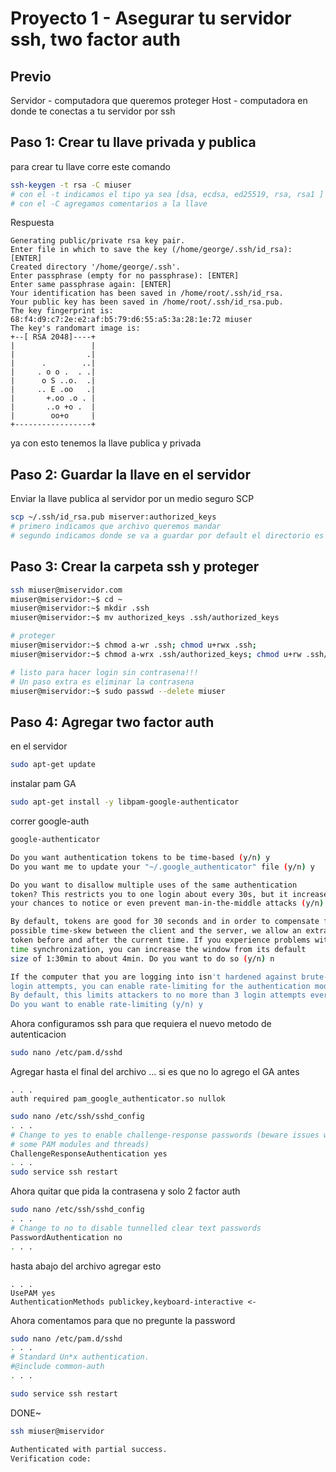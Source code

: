 # Proyecto 1 - Asegurar tu servidor ssh, two factor auth

## Previo
Servidor - computadora que queremos proteger
Host - computadora en donde te conectas a tu servidor por ssh


## Paso 1: Crear tu llave privada y publica
para crear tu llave corre este comando
```sh
ssh-keygen -t rsa -C miuser
# con el -t indicamos el tipo ya sea [dsa, ecdsa, ed25519, rsa, rsa1 ]
# con el -C agregamos comentarios a la llave
```
Respuesta
```
Generating public/private rsa key pair.
Enter file in which to save the key (/home/george/.ssh/id_rsa): [ENTER]
Created directory '/home/george/.ssh'.
Enter passphrase (empty for no passphrase): [ENTER]
Enter same passphrase again: [ENTER]
Your identification has been saved in /home/root/.ssh/id_rsa.
Your public key has been saved in /home/root/.ssh/id_rsa.pub.
The key fingerprint is:
68:f4:d9:c7:2e:e2:af:b5:79:d6:55:a5:3a:28:1e:72 miuser
The key's randomart image is:
+--[ RSA 2048]----+
|                 |
|                .|
|      .        ..|
|     . o o .  . .|
|      o S ..o.  .|
|     .. E .oo   .|
|       +.oo .o . |
|       ..o +o .  |
|        oo+o     |
+-----------------+
```
ya con esto tenemos la llave publica y privada

## Paso 2: Guardar la llave en el servidor
Enviar la llave publica al servidor por un medio seguro SCP

```sh
scp ~/.ssh/id_rsa.pub miserver:authorized_keys
# primero indicamos que archivo queremos mandar
# segundo indicamos donde se va a guardar por default el directorio es $HOME/
```

## Paso 3: Crear la carpeta ssh y proteger
```sh
ssh miuser@miservidor.com
miuser@miservidor:~$ cd ~
miuser@miservidor:~$ mkdir .ssh
miuser@miservidor:~$ mv authorized_keys .ssh/authorized_keys

# proteger
miuser@miservidor:~$ chmod a-wr .ssh; chmod u+rwx .ssh;
miuser@miservidor:~$ chmod a-wrx .ssh/authorized_keys; chmod u+rw .ssh/authorized_keys;

# listo para hacer login sin contrasena!!!
# Un paso extra es eliminar la contrasena
miuser@miservidor:~$ sudo passwd --delete miuser
```

## Paso 4: Agregar two factor auth
en el servidor
```sh
sudo apt-get update
```

instalar pam GA
```sh
sudo apt-get install -y libpam-google-authenticator
```

correr google-auth
```sh
google-authenticator

Do you want authentication tokens to be time-based (y/n) y
Do you want me to update your "~/.google_authenticator" file (y/n) y

Do you want to disallow multiple uses of the same authentication
token? This restricts you to one login about every 30s, but it increases
your chances to notice or even prevent man-in-the-middle attacks (y/n) y

By default, tokens are good for 30 seconds and in order to compensate for
possible time-skew between the client and the server, we allow an extra
token before and after the current time. If you experience problems with poor
time synchronization, you can increase the window from its default
size of 1:30min to about 4min. Do you want to do so (y/n) n

If the computer that you are logging into isn't hardened against brute-force
login attempts, you can enable rate-limiting for the authentication module.
By default, this limits attackers to no more than 3 login attempts every 30s.
Do you want to enable rate-limiting (y/n) y
```

Ahora configuramos ssh para que requiera el nuevo metodo de autenticacion
```sh
sudo nano /etc/pam.d/sshd
```
Agregar hasta el final del archivo ... si es que no lo agrego el GA antes
```
. . .
auth required pam_google_authenticator.so nullok
```

```sh
sudo nano /etc/ssh/sshd_config
. . .
# Change to yes to enable challenge-response passwords (beware issues with
# some PAM modules and threads)
ChallengeResponseAuthentication yes
. . .
sudo service ssh restart
```

Ahora quitar que pida la contrasena y solo 2 factor auth
```sh
sudo nano /etc/ssh/sshd_config
. . .
# Change to no to disable tunnelled clear text passwords
PasswordAuthentication no
. . .
```
hasta abajo del archivo agregar esto
```
. . .
UsePAM yes
AuthenticationMethods publickey,keyboard-interactive <-
```

Ahora comentamos para que no pregunte la password
```sh
sudo nano /etc/pam.d/sshd
. . .
# Standard Un*x authentication.
#@include common-auth
. . .

sudo service ssh restart
```

DONE~
```sh
ssh miuser@miservidor

Authenticated with partial success.
Verification code:
```
